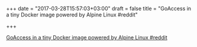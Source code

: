+++
date = "2017-03-28T15:57:03+03:00"
draft = false
title = "GoAccess in a tiny Docker image powered by Alpine Linux  #reddit"

+++

<p><a href="https://t.co/9VG0RDzKH5">GoAccess in a tiny Docker image powered by Alpine Linux  #reddit</a></p>